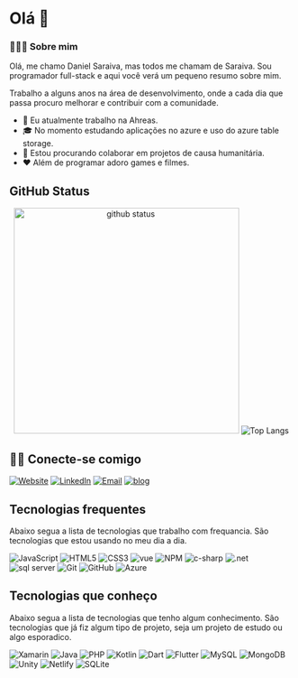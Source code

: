 # Olá 👋
### 👨🏻‍💻 Sobre mim
Olá, me chamo Daniel Saraiva, mas todos me chamam de Saraiva. Sou programador full-stack e aqui você verá um pequeno resumo sobre mim.

Trabalho a alguns anos na área de desenvolvimento, onde a cada dia que passa procuro melhorar e contribuir com a comunidade.

- 💼 Eu atualmente trabalho na Ahreas.
- 🎓 No momento estudando aplicações no azure e uso do azure table storage.
- 👯 Estou procurando colaborar em projetos de causa humanitária. 
- ❤ Além de programar adoro games e filmes.

## GitHub Status


<p align="center">
<img alt="github status" width="400px" src="https://saraiva-git-stats.vercel.app/api?username=saraiva1989&theme=radical&show_icons=true&hide_border=false&count_private=false&include_all_commits=false&line_height=24.5&show=reviews,prs_merged,prs_merged_percentage&rank_icon=percentile">
<img alt="Top Langs" src="https://saraiva-git-stats.vercel.app/api/top-langs/?username=saraiva1989&layout=compact&theme=radical&langs_count=10">
</p>

<p align="center">
</p>


## 🤝🏻 Conecte-se comigo

<p align="">
<a href="https://saraiva.netlify.app"><img alt="Website" src="https://img.shields.io/badge/Website-https://saraiva.netlify.app-purple?style=flat-square&logo=google-chrome"></a>
<a href="https://www.linkedin.com/in/saraiva1989/"><img alt="LinkedIn" src="https://img.shields.io/badge/LinkedIn-saraiva1989-purple?style=flat-square&logo=linkedin"></a>
<a href="mailto:danniel.saraiva@gmail.com"><img alt="Email" src="https://img.shields.io/badge/email-danniel.saraiva@gmail.com-purple?style=flat-square&logo=Gmail"></a>
  <a href="https://tabernadosherois.netlify.app"><img alt="blog" src="https://img.shields.io/badge/blog-https://tabernadosherois.netlify.app-purple?style=flat-square&logo=Devpost"></a>
</p>

## Tecnologias frequentes

Abaixo segua a lista de tecnologias que trabalho com frequancia. São tecnologias que estou usando no meu dia a dia.

![JavaScript](https://img.shields.io/badge/-JavaScript-f7df1e?style=flat-square&logo=javascript&logoColor=black)
![HTML5](https://img.shields.io/badge/-HTML5-ef6023?style=flat-square&logo=html5&logoColor=white)
![CSS3](https://img.shields.io/badge/-CSS3-59a6ea?style=flat-square&logo=css3)
![vue](https://img.shields.io/badge/-Vue.js-41b883?style=flat-square&logo=Vue.js&logoColor=white)
![NPM](https://img.shields.io/badge/NPM-CB3837.svg?logo=npm)
![c-sharp](https://img.shields.io/badge/-C%23-67217a?style=flat-square&logo=c-sharp)
![.net](https://img.shields.io/badge/.NET-5c2d91?style=flat-square&logo=.net&logoColor=black)
![sql server](https://img.shields.io/badge/SQL_SERVER-c01518?style=flat-square&logo=microsoft-sql-server)
![Git](https://img.shields.io/badge/-Git-f05033?style=flat-square&logo=git&logoColor=white)
![GitHub](https://img.shields.io/badge/-GitHub-181717?style=flat-square&logo=github)
![Azure](https://img.shields.io/badge/-Microsoft_Azure-0089d6?style=flat-square&logo=microsoft-azure)


## Tecnologias que conheço

Abaixo segua a lista de tecnologias que tenho algum conhecimento. São tecnologias que já fiz algum tipo de projeto, seja um projeto de estudo ou algo esporadico.

![Xamarin](https://img.shields.io/badge/-Xamarin-3498DB?style=flat-square&logo=xamarin&logoColor=white)
![Java](https://img.shields.io/badge/-Java-e92f2c?style=flat-square&logo=java&logoColor=white)
![PHP](https://img.shields.io/badge/-PHP-777BB4?style=flat-square&logo=php&logoColor=white)
![Kotlin](https://img.shields.io/badge/-Kotlin-4e60d6?style=flat-square&logo=kotlin&logoColor=white)
![Dart](https://img.shields.io/badge/Dart-0175C2.svg?logo=dart&logoColor=white)
![Flutter](https://img.shields.io/badge/-Flutter-02569B?style=flat-square&logo=flutter&logoColor=white)
![MySQL](https://img.shields.io/badge/-MySQL-00000F?style=flat-square&logo=mysql&logoColor=white)
![MongoDB](https://img.shields.io/badge/-MongoDB-4EA94B?style=flat-square&logo=mongodb&logoColor=white)
![Unity](https://img.shields.io/badge/-Unity-100000?style=flat-square&logo=unity&logoColor=white)
![Netlify](https://img.shields.io/badge/-Netlify-00C7B7?style=flat-square&logo=netlify&logoColor=white)
![SQLite](https://img.shields.io/badge/-SQLite-07405E?style=flat-square&logo=sqlite&logoColor=white)

